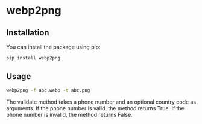 # webp2png


## Installation
You can install the package using pip:

```bash
pip install webp2png
```

## Usage

```bash
webp2png -f abc.webp -t abc.png
```
The validate method takes a phone number and an optional country code as arguments. If the phone number is valid, the method returns True. If the phone number is invalid, the method returns False.

